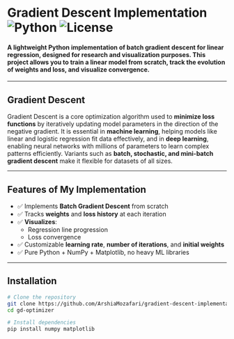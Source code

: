 # Gradient Descent Implementation ![Python](https://img.shields.io/badge/python-3.9+-blue) ![License](https://img.shields.io/badge/license-MIT-green)

#### A lightweight Python implementation of batch gradient descent for linear regression, designed for research and visualization purposes. This project allows you to train a linear model from scratch, track the evolution of weights and loss, and visualize convergence.
---

## Gradient Descent

Gradient Descent is a core optimization algorithm used to **minimize loss functions** by iteratively updating model parameters in the direction of the negative gradient. It is essential in **machine learning**, helping models like linear and logistic regression fit data effectively, and in **deep learning**, enabling neural networks with millions of parameters to learn complex patterns efficiently. Variants such as **batch, stochastic, and mini-batch gradient descent** make it flexible for datasets of all sizes. 

---

## Features of My Implementation

- ✅ Implements **Batch Gradient Descent** from scratch  
- ✅ Tracks **weights** and **loss history** at each iteration  
- ✅ **Visualizes**:
  - Regression line progression  
  - Loss convergence  
- ✅ Customizable **learning rate**, **number of iterations**, and **initial weights**  
- ✅ Pure Python + NumPy + Matplotlib, no heavy ML libraries


---

## Installation

```bash
# Clone the repository
git clone https://github.com/ArshiaMozafari/gradient-descent-implementation.git
cd gd-optimizer

# Install dependencies
pip install numpy matplotlib
